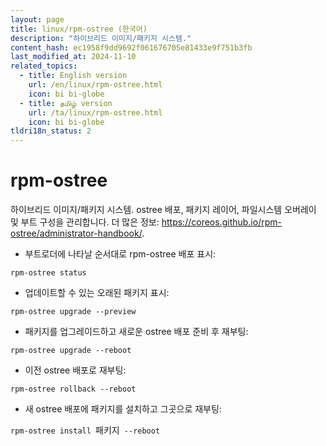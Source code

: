 ```yaml
---
layout: page
title: linux/rpm-ostree (한국어)
description: "하이브리드 이미지/패키지 시스템."
content_hash: ec1958f9dd9692f061676705e81433e9f751b3fb
last_modified_at: 2024-11-10
related_topics:
  - title: English version
    url: /en/linux/rpm-ostree.html
    icon: bi bi-globe
  - title: தமிழ் version
    url: /ta/linux/rpm-ostree.html
    icon: bi bi-globe
tldri18n_status: 2
---
```

# rpm-ostree

하이브리드 이미지/패키지 시스템.
ostree 배포, 패키지 레이어, 파일시스템 오버레이 및 부트 구성을 관리합니다.
더 많은 정보: <https://coreos.github.io/rpm-ostree/administrator-handbook/>.

- 부트로더에 나타날 순서대로 rpm-ostree 배포 표시:

`rpm-ostree status`

- 업데이트할 수 있는 오래된 패키지 표시:

`rpm-ostree upgrade --preview`

- 패키지를 업그레이드하고 새로운 ostree 배포 준비 후 재부팅:

`rpm-ostree upgrade --reboot`

- 이전 ostree 배포로 재부팅:

`rpm-ostree rollback --reboot`

- 새 ostree 배포에 패키지를 설치하고 그곳으로 재부팅:

`rpm-ostree install `<span class="tldr-var badge badge-pill bg-dark-lm bg-white-dm text-white-lm text-dark-dm font-weight-bold">패키지</span>` --reboot`

